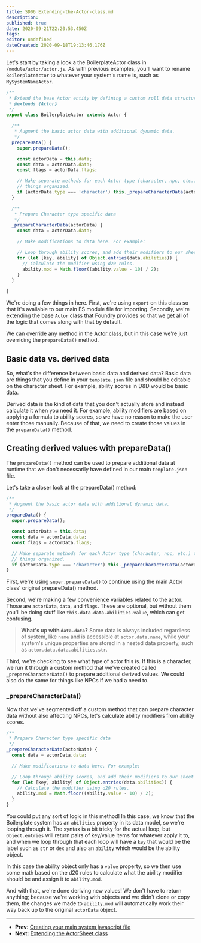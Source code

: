 ```yaml
---
title: SD06 Extending-the-Actor-class.md
description:
published: true
date: 2020-09-21T22:20:53.450Z
tags:
editor: undefined
dateCreated: 2020-09-18T19:13:46.176Z
---
```


Let's start by taking a look a the BoilerplateActor class in <!-- {% raw %} -->`/module/actor/actor.js`<!-- {% endraw %} -->. As with previous examples, you'll want to rename <!-- {% raw %} -->`BoilerplateActor`<!-- {% endraw %} --> to whatever your system's name is, such as <!-- {% raw %} -->`MySystemNameActor`<!-- {% endraw %} -->.

<!--- {% raw %} --->

```js
/**
 * Extend the base Actor entity by defining a custom roll data structure which is ideal for the Simple system.
 * @extends {Actor}
 */
export class BoilerplateActor extends Actor {

  /**
   * Augment the basic actor data with additional dynamic data.
   */
  prepareData() {
    super.prepareData();

    const actorData = this.data;
    const data = actorData.data;
    const flags = actorData.flags;

    // Make separate methods for each Actor type (character, npc, etc.) to keep
    // things organized.
    if (actorData.type === 'character') this._prepareCharacterData(actorData);
  }

  /**
   * Prepare Character type specific data
   */
  _prepareCharacterData(actorData) {
    const data = actorData.data;

    // Make modifications to data here. For example:

    // Loop through ability scores, and add their modifiers to our sheet output.
    for (let [key, ability] of Object.entries(data.abilities)) {
      // Calculate the modifier using d20 rules.
      ability.mod = Math.floor((ability.value - 10) / 2);
    }
  }

}
```

<!--- {% endraw %} --->

We're doing a few things in here. First, we're using <!-- {% raw %} -->`export`<!-- {% endraw %} --> on this class so that it's available to our main ES module file for importing. Secondly, we're extending the base <!-- {% raw %} -->`Actor`<!-- {% endraw %} --> class that Foundry provides so that we get all of the logic that comes along with that by default.

We can override any method in the [Actor class](https://foundryvtt.com/api/Actor.html), but in this case we're just overriding the <!-- {% raw %} -->`prepareData()`<!-- {% endraw %} --> method.

## Basic data vs. derived data

So, what's the difference between basic data and derived data? Basic data are things that you define in your <!-- {% raw %} -->`template.json`<!-- {% endraw %} --> file and should be editable on the character sheet. For example, ability scores in D&D would be basic data.

Derived data is the kind of data that you don't actually store and instead calculate it when you need it. For example, ability modifiers are based on applying a formula to ability scores, so we have no reason to make the user enter those manually. Because of that, we need to create those values in the <!-- {% raw %} -->`prepareData()`<!-- {% endraw %} --> method.

## Creating derived values with prepareData()

The <!-- {% raw %} -->`prepareData()`<!-- {% endraw %} --> method can be used to prepare additional data at runtime that we don't necessarily have defined in our main <!-- {% raw %} -->`template.json`<!-- {% endraw %} --> file.

Let's take a closer look at the prepareData() method:

<!--- {% raw %} --->

```js
/**
 * Augment the basic actor data with additional dynamic data.
 */
prepareData() {
  super.prepareData();

  const actorData = this.data;
  const data = actorData.data;
  const flags = actorData.flags;

  // Make separate methods for each Actor type (character, npc, etc.) to keep
  // things organized.
  if (actorData.type === 'character') this._prepareCharacterData(actorData);
}
```

<!--- {% endraw %} --->

First, we're using <!-- {% raw %} -->`super.prepareData()`<!-- {% endraw %} --> to continue using the main Actor class' original prepareData() method.

Second, we're making a few convenience variables related to the actor. Those are <!-- {% raw %} -->`actorData`<!-- {% endraw %} -->, <!-- {% raw %} -->`data`<!-- {% endraw %} -->, and <!-- {% raw %} -->`flags`<!-- {% endraw %} -->. These are optional, but without them you'll be doing stuff like <!-- {% raw %} -->`this.data.data.abilities.value`<!-- {% endraw %} -->, which can get confusing.

> **What's up with <!-- {% raw %} -->`data.data`?**
> Some data is always included regardless of system, like <!-- {% raw %} -->`name`<!-- {% endraw %} --> and is accessible at <!-- {% raw %} -->`actor.data.name`<!-- {% endraw %} -->, while your system's unique properties are stored in a nested data property, such as <!-- {% raw %} -->`actor.data.data.abilities.str`<!-- {% endraw %} -->.

Third, we're checking to see what type of actor this is. If this is a character, we run it through a custom method that we've created called <!-- {% raw %} -->`_prepareCharacterData()`<!-- {% endraw %} --> to prepare additional derived values. We could also do the same for things like NPCs if we had a need to.

### _prepareCharacterData()

Now that we've segmented off a custom method that can prepare character data without also affecting NPCs, let's calculate ability modifiers from ability scores.

<!--- {% raw %} --->

```js
/**
 * Prepare Character type specific data
 */
_prepareCharacterData(actorData) {
  const data = actorData.data;

  // Make modifications to data here. For example:

  // Loop through ability scores, and add their modifiers to our sheet output.
  for (let [key, ability] of Object.entries(data.abilities)) {
    // Calculate the modifier using d20 rules.
    ability.mod = Math.floor((ability.value - 10) / 2);
  }
}
```

<!--- {% endraw %} --->

You could put any sort of logic in this method! In this case, we know that the Boilerplate system has an <!-- {% raw %} -->`abilities`<!-- {% endraw %} --> property in its data model, so we're looping through it. The syntax is a bit tricky for the actual loop, but <!-- {% raw %} -->`Object.entries`<!-- {% endraw %} --> will return pairs of key/value items for whatever apply it to, and when we loop through that each loop will have a <!-- {% raw %} -->`key`<!-- {% endraw %} --> that would be the label such as <!-- {% raw %} -->`str`<!-- {% endraw %} --> or <!-- {% raw %} -->`dex`<!-- {% endraw %} --> and also an <!-- {% raw %} -->`ability`<!-- {% endraw %} --> which would be the ability object.

In this case the ability object only has a <!-- {% raw %} -->`value`<!-- {% endraw %} --> property, so we then use some math based on the d20 rules to calculate what the ability modifier should be and assign it to <!-- {% raw %} -->`ability.mod`<!-- {% endraw %} -->.

And with that, we're done deriving new values! We don't have to return anything; because we're working with objects and we didn't clone or copy them, the changes we made to <!-- {% raw %} -->`ability.mod`<!-- {% endraw %} --> will automatically work their way back up to the original <!-- {% raw %} -->`actorData`<!-- {% endraw %} --> object.

---

* **Prev:** [Creating your main system javascript file](https://foundry-vtt-community.github.io/wiki/SD05-Creating-your-main-JS-file)
* **Next:** [Extending the ActorSheet class](https://foundry-vtt-community.github.io/wiki/SD07-Extending-the-ActorSheet-class)